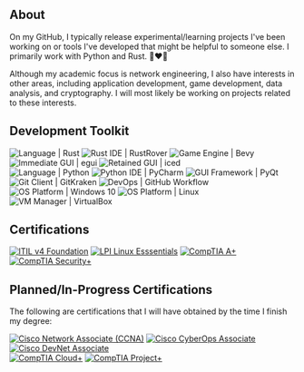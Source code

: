 ## About

On my GitHub, I typically release experimental/learning projects I've been working on or tools I've developed that might be helpful to someone else. I primarily work with Python and Rust. 🦀❤️🐍

Although my academic focus is network engineering, I also have interests in other areas, including application development, game development, data analysis, and cryptography. I will most likely be working on projects related to these interests.

## Development Toolkit

<div display="inline-block">
  <img src="https://img.shields.io/badge/Language-Rust-%23f74c00?style=flat-square" alt="Language | Rust">
  <img src="https://img.shields.io/badge/Rust_IDE-RustRover-%23f74c00?style=flat-square" alt="Rust IDE | RustRover">
  <img src="https://img.shields.io/badge/Game_Engine-Bevy-%23232326?style=flat-square" alt="Game Engine | Bevy">
  <img src="https://img.shields.io/badge/Immediate_GUI-egui-%23232326?style=flat-square" alt="Immediate GUI | egui">
  <img src="https://img.shields.io/badge/Retained_GUI-iced-%232139ff?style=flat-square" alt="Retained GUI | iced">
</div>

<div display="inline-block">
  <img src="https://img.shields.io/badge/Language-Python-%233f7cad?style=flat-square" alt="Language | Python">
  <img src="https://img.shields.io/badge/Python_IDE-PyCharm-%233f7cad?style=flat-square" alt="Python IDE | PyCharm">
  <img src="https://img.shields.io/badge/GUI_Framework-PyQt-%232bde84?style=flat-square" alt="GUI Framework | PyQt">
</div>

<div display="inline-block">
  <img src="https://img.shields.io/badge/Git_Client-GitKraken-%23087d72?style=flat-square" alt="Git Client | GitKraken">
  <img src="https://img.shields.io/badge/DevOps-GitHub_Workflow-%232b3137?style=flat-square" alt="DevOps | GitHub Workflow">
</div>

<div display="inline-block">
  <img src="https://img.shields.io/badge/OS_Platform-Windows_10-%23107C10?style=flat-square" alt="OS Platform | Windows 10">
  <img src="https://img.shields.io/badge/OS_Platform-Linux-%23072C61?style=flat-square" alt="OS Platform | Linux">
  <img src="https://img.shields.io/badge/VM_Manager-VirtualBox-%23ee8f11?style=flat-square" alt="VM Manager | VirtualBox">
</div>

## Certifications

<div display="inline-block">
  <a href="https://www.axelos.com/certifications/itil-service-management/itil-4-foundation/" target="_blank"><img src="https://img.shields.io/badge/ITIL_v4_Foundations-%238f63e5?style=flat-square" alt="ITIL v4 Foundation"></a>
  <a href="https://lpi.org/v/LPI000636646/7h3k4b42u9" target="_blank"><img src="https://img.shields.io/badge/LPI_Linux_Essentials%2B-%23ffc20f?style=flat-square" alt="LPI Linux Esssentials"></a>
  <a href="https://www.credly.com/badges/8ee58a58-1cf6-4af9-a43f-91c603f4e99c" target="_blank"><img src="https://img.shields.io/badge/CompTIA_A%2B-%23c8202f?style=flat-square" alt="CompTIA A+"></a>
  <a href="https://www.credly.com/badges/f62ea43c-8628-40c3-bd20-28b676f99a1d" target="_blank"><img src="https://img.shields.io/badge/CompTIA_Security%2B-%23c8202f?style=flat-square" alt="CompTIA Security+"></a>
</div>

## Planned/In-Progress Certifications

The following are certifications that I will have obtained by the time I finish my degree:

<div display="inline-block">
  <a href="https://www.cisco.com/site/us/en/learn/training-certifications/certifications/enterprise/ccna/index.html" target="_blank"><img src="https://img.shields.io/badge/Cisco_Network_Associate_(CCNA)-%23049fd9?style=flat-square" alt="Cisco Network Associate (CCNA)"></a>
  <a href="https://www.cisco.com/site/us/en/learn/training-certifications/certifications/cyberops/cyberops-associate/index.html" target="_blank"><img src="https://img.shields.io/badge/Cisco_CyberOps_Associate-%23049fd9?style=flat-square" alt="Cisco CyberOps Associate"></a>
  <a href="https://www.cisco.com/site/us/en/learn/training-certifications/certifications/devnet/associate/index.html" target="_blank"><img src="https://img.shields.io/badge/Cisco_DevNet_Associate-%23049fd9?style=flat-square" alt="Cisco DevNet Associate"></a>
</div>

<div display="inline-block">
  <a href="https://www.comptia.org/certifications/cloud" target="_blank"><img src="https://img.shields.io/badge/CompTIA_Cloud%2B-%23c8202f?style=flat-square" alt="CompTIA Cloud+"></a>
  <a href="https://www.comptia.org/certifications/project" target="_blank"><img src="https://img.shields.io/badge/CompTIA_Project%2B-%23c8202f?style=flat-square" alt="CompTIA Project+"></a>
</div>
